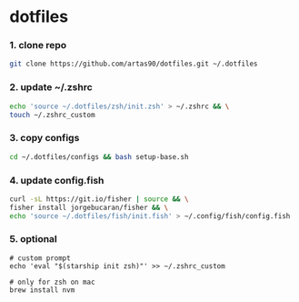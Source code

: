 # dotfiles

### 1. clone repo
```sh
git clone https://github.com/artas90/dotfiles.git ~/.dotfiles
```

### 2. update ~/.zshrc
```sh
echo 'source ~/.dotfiles/zsh/init.zsh' > ~/.zshrc && \
touch ~/.zshrc_custom
```

### 3. copy configs
```sh
cd ~/.dotfiles/configs && bash setup-base.sh
```

### 4. update config.fish
```sh
curl -sL https://git.io/fisher | source && \
fisher install jorgebucaran/fisher && \
echo 'source ~/.dotfiles/fish/init.fish' > ~/.config/fish/config.fish
```

### 5. optional
```
# custom prompt
echo 'eval "$(starship init zsh)"' >> ~/.zshrc_custom

# only for zsh on mac
brew install nvm
```
